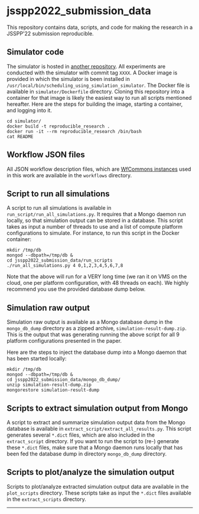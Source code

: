 # jsspp2022_submission_data

This repository contains data, scripts, and code for making the research in a JSSPP'22 submission reproducible.

## Simulator code

The simulator is hosted in [another repository](https://github.com/wrench-project/scheduling_using_simulation_simulator). All experiments are
conducted with the simulator with commit tag `XXXX`. A Docker image is
provided in which the simulator is been installed in
`/usr/local/bin/scheduling_using_simulation_simulator`. The Docker file is 
available in `simulator/Dockerfile` directory. Cloning this repository into a
container for that image is likely the easiest way to run all scripts
mentioned hereafter. Here are the steps for building the image, starting a
container, and logging into it.

```
cd simulator/
docker build -t reproducible_research .
docker run -it --rm reproducible_research /bin/bash
cat README
```

## Workflow JSON files

All JSON workflow description files, which are [WfCommons instances](https://wfcommons.org/instances) used in this work are available in the `workflows` directory. 

## Script to run all simulations

A script to run all simulations is available in `run_script/run_all_simulations.py`. It requires that a Mongo daemon run locally, so that simulation output can be stored in a database.  This script takes as input a number of threads to use and a list of compute platform configurations to simulate. For instance, to run this script in the Docker container:

```
mkdir /tmp/db
mongod --dbpath=/tmp/db & 
cd jsspp2022_submission_data/run_scripts
./run_all_simulations.py 4 0,1,2,3,4,5,6,7,8
```

Note that the above will run for a VERY long time (we ran it on VMS on the
cloud, one per platform configuration, with 48 threads on each). We highly
recommend you use the provided database dump below.

## Simulation raw output

Simulation raw output is available as a Mongo database dump in the `mongo_db_dump` directory as a zipped archive, `simulation-result-dump.zip`. This is the output that was generating running the above script for all 9 platform configurations presented in the paper. 

Here are the steps to inject the database dump into a Mongo daemon that has been started locally:

```
mkdir /tmp/db
mongod --dbpath=/tmp/db &
cd jsspp2022_submission_data/mongo_db_dump/
unzip simulation-result-dump.zip
mongorestore simulation-result-dump
```

## Scripts to extract simulation output from Mongo

A script to extract and summarize simulation output data from the Mongo database is available in `extract_script/extract_all_results.py`. This script generates several `*.dict` files, which are also included in the `extract_script` directory.  If you want to run the script to (re-) generate these `*.dict` files, make sure that a Mongo daemon runs locally that has been fed the database dump in directory `mongo_db_dump` directory. 


## Scripts to plot/analyze the simulation output

Scripts to plot/analyze extracted simulation output data are available in the `plot_scripts` directory.  These scripts take as input the `*.dict` files available in the `extract_scripts` directory.

---
